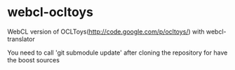 webcl-ocltoys
=============

WebCL version of OCLToys(http://code.google.com/p/ocltoys/) with webcl-translator

You need to call 'git submodule update' after cloning the repository for have the boost sources
